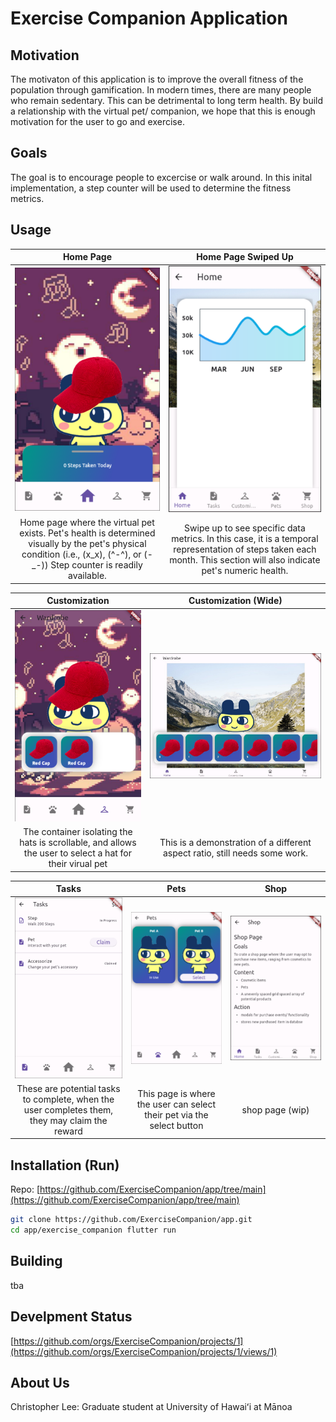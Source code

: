 # Exercise Companion Application
## Motivation
The motivaton of this application is to improve the overall fitness of the population through gamification.  In modern times, there are many people who remain sedentary.  This can be detrimental to long term health.  By build a relationship with the virtual pet/ companion, we hope that this is enough motivation for the user to go and exercise.

## Goals
The goal is to encourage people to excercise or walk around.  In this inital implementation, a step counter will be used to determine the fitness metrics.

## Usage

Home Page                  |  Home Page Swiped Up
:-------------------------:|:-------------------------:
![Home](https://raw.githubusercontent.com/ExerciseCompanion/exercisecompanion.github.io/main/assets/Home.png) | ![Statistics](https://raw.githubusercontent.com/ExerciseCompanion/exercisecompanion.github.io/main/assets/HomeUp.png)
Home page where the virtual pet exists.  Pet's health is determined visually by the pet's physical condition (i.e., (x_x), (^-^), or (-_-)) Step counter is readily available. | Swipe up to see specific data metrics. In this case, it is a temporal representation of steps taken each month.  This section will also indicate pet's numeric health. 

Customization              |  Customization (Wide)
:-------------------------:|:-------------------------:
![Customization](https://raw.githubusercontent.com/ExerciseCompanion/exercisecompanion.github.io/main/assets/Customization.png) | ![Customization Wide](https://raw.githubusercontent.com/ExerciseCompanion/exercisecompanion.github.io/main/assets/CustomizationWide.png)
The container isolating the hats is scrollable, and allows the user to select a hat for their virual pet | This is a demonstration of a different aspect ratio, still needs some work.

Tasks                      |  Pets                     |  Shop                    |
:-------------------------:|:-------------------------:|:-------------------------:
![Tasks](https://raw.githubusercontent.com/ExerciseCompanion/exercisecompanion.github.io/main/assets/Tasks.png) | ![Pets](https://raw.githubusercontent.com/ExerciseCompanion/exercisecompanion.github.io/main/assets/Pets.png) | ![Shop](https://raw.githubusercontent.com/ExerciseCompanion/exercisecompanion.github.io/main/assets/Shop.png)
These are potential tasks to complete, when the user completes them, they may claim the reward | This page is where the user can select their pet via the select button | shop page (wip)

## Installation (Run)
Repo: [https://github.com/ExerciseCompanion/app/tree/main](https://github.com/ExerciseCompanion/app/tree/main)
```bash
git clone https://github.com/ExerciseCompanion/app.git
cd app/exercise_companion flutter run
```

## Building
tba

## Develpment Status
[https://github.com/orgs/ExerciseCompanion/projects/1](https://github.com/orgs/ExerciseCompanion/projects/1/views/1)

## About Us
Christopher Lee: Graduate student at University of Hawaiʻi at Mānoa
